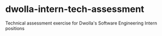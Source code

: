 # dwolla-intern-tech-assessment
Technical assessment exercise for Dwolla's Software Engineering Intern positions
